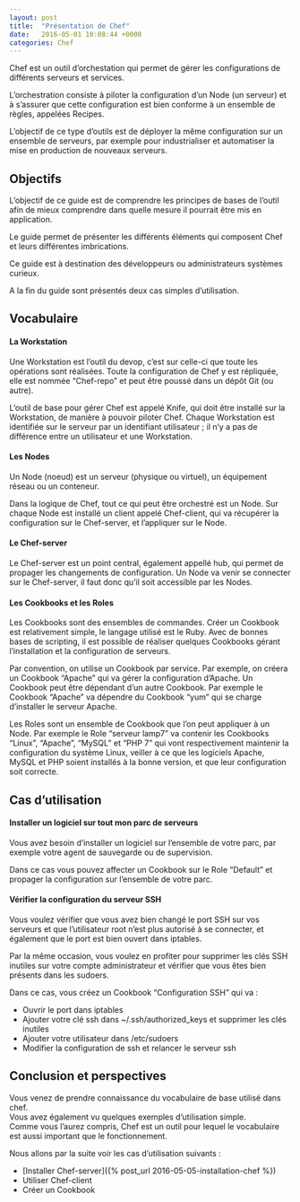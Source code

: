```yaml
---
layout: post
title:  "Présentation de Chef"
date:   2016-05-01 10:08:44 +0000
categories: Chef
---
```


Chef est un outil d’orchestation qui permet de gérer les configurations de différents serveurs et services.

L’orchestration consiste à piloter la configuration d’un Node (un serveur) et à s’assurer que cette configuration est bien conforme à un ensemble de règles, appelées Recipes.

L’objectif de ce type d’outils est de déployer la même configuration sur un ensemble de serveurs, par exemple pour industrialiser et automatiser la mise en production de nouveaux serveurs.

## Objectifs
L’objectif de ce guide est de comprendre les principes de bases de l’outil afin de mieux comprendre dans quelle mesure il pourrait être mis en application.

Le guide permet de présenter les différents éléments qui composent Chef et leurs différentes imbrications.

Ce guide est à destination des développeurs ou administrateurs systèmes curieux.

A la fin du guide sont présentés deux cas simples d’utilisation.

## Vocabulaire

#### La Workstation
Une Workstation est l’outil du devop, c’est sur celle-ci que toute les opérations sont réalisées. Toute la configuration de Chef y est répliquée, elle est nommée “Chef-repo” et peut être poussé dans un dépôt Git (ou autre).

L’outil de base pour gérer Chef est appelé Knife, qui doit être installé sur la Workstation, de manière à pouvoir piloter Chef.
Chaque Workstation est identifiée sur le serveur par un identifiant utilisateur ; il n’y a pas de différence entre un utilisateur et une Workstation.

#### Les Nodes
Un Node (noeud) est un serveur (physique ou virtuel), un équipement réseau ou un conteneur.

Dans la logique de Chef, tout ce qui peut être orchestré est un Node.
Sur chaque Node est installé un client appelé Chef-client, qui va récupérer la configuration sur le Chef-server, et l’appliquer sur le Node.

#### Le Chef-server
Le Chef-server est un point central, également appellé hub, qui permet de propager les changements de configuration. Un Node va venir se connecter sur le Chef-server, il faut donc qu’il soit accessible par les Nodes.

#### Les Cookbooks et les Roles
Les Cookbooks sont des ensembles de commandes. Créer un Cookbook est relativement simple, le langage utilisé est le Ruby. Avec de bonnes bases de scripting, il est possible de réaliser quelques Cookbooks gérant l’installation et la configuration de serveurs.

Par convention, on utilise un Cookbook par service. Par exemple, on créera un Cookbook “Apache” qui va gérer la configuration d’Apache.
Un Cookbook peut être dépendant d’un autre Cookbook. Par exemple le Cookbook “Apache” va dépendre du Cookbook “yum” qui se charge d’installer le serveur Apache.

Les Roles sont un ensemble de Cookbook que l’on peut appliquer à un Node. Par exemple le Role “serveur lamp7” va contenir les Cookbooks “Linux”, “Apache”, “MySQL” et “PHP 7” qui vont respectivement maintenir la configuration du système Linux, veiller à ce que les logiciels Apache, MySQL et PHP soient installés à la bonne version, et que leur configuration soit correcte.

## Cas d’utilisation

#### Installer un logiciel sur tout mon parc de serveurs
Vous avez besoin d’installer un logiciel sur l’ensemble de votre parc, par exemple votre agent de sauvegarde ou de supervision.

Dans ce cas vous pouvez affecter un Cookbook sur le Role “Default” et propager la configuration sur l’ensemble de votre parc.  

#### Vérifier la configuration du serveur SSH
Vous voulez vérifier que vous avez bien changé le port SSH sur vos serveurs et que l’utilisateur root n’est plus autorisé à se connecter, et également que le port est bien ouvert dans iptables.

Par la même occasion, vous voulez en profiter pour supprimer les clés SSH inutiles sur votre compte administrateur et vérifier que vous êtes bien présents dans les sudoers.

Dans ce cas, vous créez un Cookbook “Configuration SSH” qui va :

- Ouvrir le port dans iptables
- Ajouter votre clé ssh dans ~/.ssh/authorized_keys et supprimer les clés inutiles
- Ajouter votre utilisateur dans /etc/sudoers
- Modifier la configuration de ssh et relancer le serveur ssh


## Conclusion et perspectives
Vous venez de prendre connaissance du vocabulaire de base utilisé dans chef.<br/>
Vous avez également vu quelques exemples d’utilisation simple.<br/>
Comme vous l’aurez compris, Chef est un outil pour lequel le vocabulaire est aussi important que le fonctionnement.

Nous allons par la suite voir les cas d’utilisation suivants :

- [Installer Chef-server]({% post_url 2016-05-05-installation-chef %})
- Utiliser Chef-client
- Créer un Cookbook
